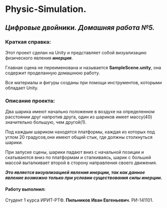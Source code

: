 # Physic-Simulation.
## ___Цифровые двойники. Домашняя работа №5.___
### Краткая справка:
Этот проект сделан на Unity и представляет собой визуализацию физического явления ___инерция___.

Главная сцена не переименована и называется __SampleScene.unity__, она содержит проделанную домашнюю работу.

Все материалы и фигуры созданы при помощи инструментов, которыми обладает Unity.

### Описание проекта:
Два шарика имеют начально положение в воздухе на определенном расстоянии друг напротив друга, один из шариков имеет массу(40) значительно большую, чем другой(1). 

Под каждым шариком находятся платформы, каждая из которых под углом 20 градусов,они имеют общий стык, где должны столкнуться шарики.

При запуске сцены, шарики падают вниз с начальной позиции и скатываются вниз по платформам и сталкиваясь, шарик с большей массой выталкивает второй в сторону направления своего движения.

___Это является визуализацией явления инерции, так как данное явление возможно только при условии существования силы инерции.___

#### Работу выполнил:
Студент 1 курса ИРИТ-РТФ. 
__Пильников Иван Евгеньевич__.
РИ-141101.
